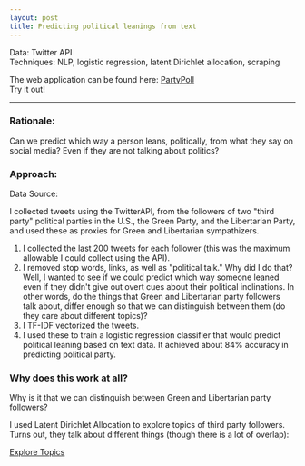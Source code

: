 ```yaml
---
layout: post
title: Predicting political leanings from text
---
```


Data: Twitter API  
Techniques: NLP, logistic regression, latent Dirichlet allocation, scraping

The web application can be found here: [PartyPoll](http://partypoll.co/)  
Try it out!

---

### Rationale:
Can we predict which way a person leans, politically, from what they say on social media? Even if they are not talking about politics?

### Approach:

Data Source:  

I collected tweets using the TwitterAPI, from the followers of two "third party" political parties in the U.S., the Green Party, and the Libertarian Party, and used these as proxies for Green and Libertarian sympathizers. 

1. I collected the last 200 tweets for each follower (this was the maximum allowable I could collect using the API).  
2. I removed stop words, links, as well as "political talk." Why did I do that? Well, I wanted to see if we could predict which way someone leaned even if they didn't give out overt cues about their political inclinations. In other words, do the things that Green and Libertarian party followers talk about, differ enough so that we can distinguish between them (do they care about different topics)?  
3. I TF-IDF vectorized the tweets.  
4. I used these to train a logistic regression classifier that would predict political leaning based on text data. It achieved about 84% accuracy in predicting political party.

### Why does this work at all?
Why is it that we can distinguish between Green and Libertarian party followers?  

I used Latent Dirichlet Allocation to explore topics of third party followers. Turns out, they talk about different things (though there is a lot of overlap):

[Explore Topics](http://partypoll.co/topics)
